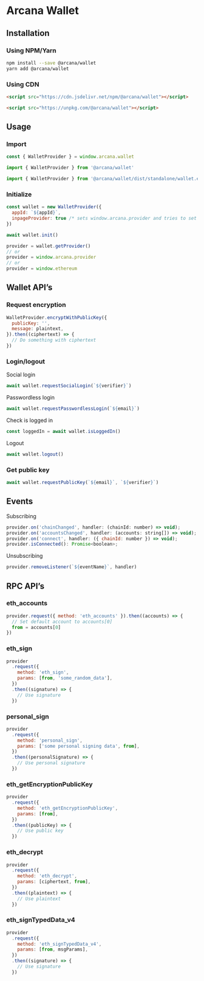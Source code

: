 # Arcana Wallet

## Installation

### Using NPM/Yarn

```sh
npm install --save @arcana/wallet
yarn add @arcana/wallet
```

### Using CDN

```html
<script src="https://cdn.jsdelivr.net/npm/@arcana/wallet"></script>
```

```html
<script src="https://unpkg.com/@arcana/wallet"></script>
```

## Usage

### Import

```js
const { WalletProvider } = window.arcana.wallet
```

```js
import { WalletProvider } from '@arcana/wallet'
```

```js
import { WalletProvider } from '@arcana/wallet/dist/standalone/wallet.esm.js'
```

### Initialize

```js
const wallet = new WalletProvider({
  appId: `${appId}`,
  inpageProvider: true /* sets window.arcana.provider and tries to set window.ethereum to the provider */,
})

await wallet.init()

provider = wallet.getProvider()
// or
provider = window.arcana.provider
// or
provider = window.ethereum
```

## Wallet API’s

### Request encryption

```js
WalletProvider.encryptWithPublicKey({
  publicKey: '',
  message: plaintext,
}).then((ciphertext) => {
  // Do something with ciphertext
})
```

### Login/logout

Social login

```js
await wallet.requestSocialLogin(`${verifier}`)
```

Passwordless login

```js
await wallet.requestPasswordlessLogin(`${email}`)
```

Check is logged in

```js
const loggedIn = await wallet.isLoggedIn()
```

Logout

```js
await wallet.logout()
```

### Get public key

```js
await wallet.requestPublicKey(`${email}`, `${verifier}`)
```

## Events

Subscribing

```js
provider.on('chainChanged', handler: (chainId: number) => void);
provider.on('accountsChanged', handler: (accounts: string[]) => void);
provider.on('connect', handler: ({ chainId: number }) => void);
provider.isConnected(): Promise<boolean>;
```

Unsubscribing

```js
provider.removeListener(`${eventName}`, handler)
```

## RPC API’s

### eth_accounts

```js
provider.request({ method: 'eth_accounts' }).then((accounts) => {
  // Set default account to accounts[0]
  from = accounts[0]
})
```

### eth_sign

```js
provider
  .request({
    method: 'eth_sign',
    params: [from, 'some_random_data'],
  })
  .then((signature) => {
    // Use signature
  })
```

### personal_sign

```js
provider
  .request({
    method: 'personal_sign',
    params: ['some personal signing data', from],
  })
  .then((personalSignature) => {
    // Use personal signature
  })
```

### eth_getEncryptionPublicKey

```js
provider
  .request({
    method: 'eth_getEncryptionPublicKey',
    params: [from],
  })
  .then((publicKey) => {
    // Use public key
  })
```

### eth_decrypt

```js
provider
  .request({
    method: 'eth_decrypt',
    params: [ciphertext, from],
  })
  .then((plaintext) => {
    // Use plaintext
  })
```

### eth_signTypedData_v4

```js
provider
  .request({
    method: 'eth_signTypedData_v4',
    params: [from, msgParams],
  })
  .then((signature) => {
    // Use signature
  })
```
